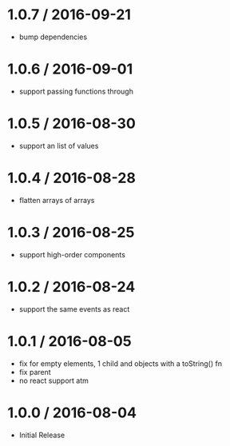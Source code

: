 1.0.7 / 2016-09-21
==================

  * bump dependencies

1.0.6 / 2016-09-01
==================

  * support passing functions through

1.0.5 / 2016-08-30
==================

  * support an list of values

1.0.4 / 2016-08-28
==================

  * flatten arrays of arrays

1.0.3 / 2016-08-25
==================

  * support high-order components

1.0.2 / 2016-08-24
==================

  * support the same events as react

1.0.1 / 2016-08-05
==================

  * fix for empty elements, 1 child and objects with a toString() fn
  * fix parent
  * no react support atm

1.0.0 / 2016-08-04
==================

* Initial Release
